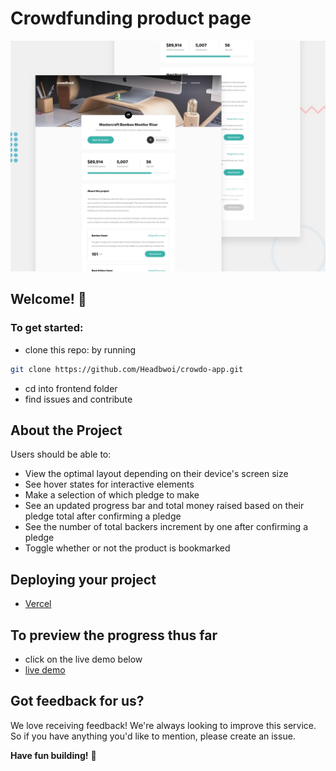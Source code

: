 # Crowdfunding product page

![Design preview for the Crowdfunding product page coding challenge](./design/desktop-preview.jpg)

## Welcome! 👋

### To get started:

- clone this repo: by running

```bash
git clone https://github.com/Headbwoi/crowdo-app.git
```

- cd into frontend folder
- find issues and contribute

## About the Project

Users should be able to:

- View the optimal layout depending on their device's screen size
- See hover states for interactive elements
- Make a selection of which pledge to make
- See an updated progress bar and total money raised based on their pledge total after confirming a pledge
- See the number of total backers increment by one after confirming a pledge
- Toggle whether or not the product is bookmarked

<!-- ## Where to find everything -->

## Deploying your project

- [Vercel](https://vercel.com/)

## To preview the progress thus far

- click on the live demo below
- [live demo](https://github.com/Headbwoi/crowdo-app.git)

## Got feedback for us?

We love receiving feedback! We're always looking to improve this service. So if you have anything you'd like to mention, please create an issue.

**Have fun building!** 🚀
